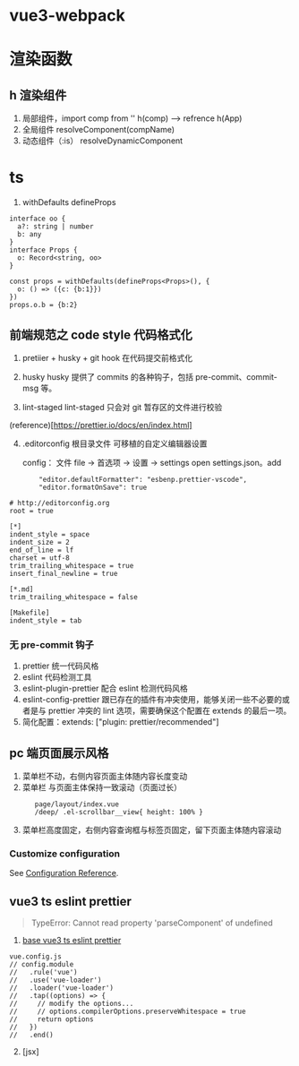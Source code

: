 <!--
 * @Descripttion:
 * @version:
 * @Author: wangjie
 * @Date: 2021-09-10 14:30:17
 * @LastEditors: wangjie
 * @LastEditTime: 2021-10-25 10:55:17
-->

# vue3-webpack

# 渲染函数

## h 渲染组件

1. 局部组件，import comp from '' h(comp) --> refrence h(App)
1. 全局组件 resolveComponent(compName)
1. 动态组件（:is） resolveDynamicComponent

# ts

1. withDefaults defineProps

```
interface oo {
  a?: string | number
  b: any
}
interface Props {
  o: Record<string, oo>
}

const props = withDefaults(defineProps<Props>(), {
  o: () => ({c: {b:1}})
})
props.o.b = {b:2}
```

## 前端规范之 code style 代码格式化

1. pretiier + husky + git hook 在代码提交前格式化

2. husky
   husky 提供了 commits 的各种钩子，包括 pre-commit、commit-msg 等。

3. lint-staged
   lint-staged 只会对 git 暂存区的文件进行校验

(reference)[https://prettier.io/docs/en/index.html]

4. .editorconfig 根目录文件
   可移植的自定义编辑器设置

   config：
   文件 file -> 首选项 -> 设置 -> settings open settings.json。add

   ```
       "editor.defaultFormatter": "esbenp.prettier-vscode",
       "editor.formatOnSave": true
   ```

```
# http://editorconfig.org
root = true

[*]
indent_style = space
indent_size = 2
end_of_line = lf
charset = utf-8
trim_trailing_whitespace = true
insert_final_newline = true

[*.md]
trim_trailing_whitespace = false

[Makefile]
indent_style = tab
```

### 无 pre-commit 钩子

1. prettier 统一代码风格
2. eslint 代码检测工具
3. eslint-plugin-prettier 配合 eslint 检测代码风格
4. eslint-config-prettier 跟已存在的插件有冲突使用，能够关闭一些不必要的或者是与 prettier 冲突的 lint 选项，需要确保这个配置在 extends 的最后一项。
5. 简化配置：extends: ["plugin: prettier/recommended"]

## pc 端页面展示风格

1. 菜单栏不动，右侧内容页面主体随内容长度变动
2. 菜单栏 与页面主体保持一致滚动（页面过长）
   ```
      page/layout/index.vue
      /deep/ .el-scrollbar__view{ height: 100% }
   ```
3. 菜单栏高度固定，右侧内容查询框与标签页固定，留下页面主体随内容滚动

### Customize configuration

See [Configuration Reference](https://cli.vuejs.org/config/).

## vue3 ts eslint prettier

> TypeError: Cannot read property 'parseComponent' of undefined

1. [base vue3 ts eslint prettier](https://juejin.cn/post/6980276106716774407)

```
vue.config.js
// config.module
//   .rule('vue')
//   .use('vue-loader')
//   .loader('vue-loader')
//   .tap((options) => {
//     // modify the options...
//     // options.compilerOptions.preserveWhitespace = true
//     return options
//   })
//   .end()
```

2. [jsx]
